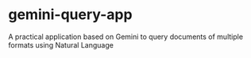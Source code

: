 # gemini-query-app
A practical application based on Gemini to query documents of multiple formats using Natural Language

